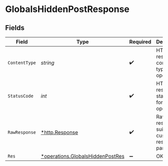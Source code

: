 # GlobalsHiddenPostResponse


## Fields

| Field                                                                                      | Type                                                                                       | Required                                                                                   | Description                                                                                |
| ------------------------------------------------------------------------------------------ | ------------------------------------------------------------------------------------------ | ------------------------------------------------------------------------------------------ | ------------------------------------------------------------------------------------------ |
| `ContentType`                                                                              | *string*                                                                                   | :heavy_check_mark:                                                                         | HTTP response content type for this operation                                              |
| `StatusCode`                                                                               | *int*                                                                                      | :heavy_check_mark:                                                                         | HTTP response status code for this operation                                               |
| `RawResponse`                                                                              | [*http.Response](https://pkg.go.dev/net/http#Response)                                     | :heavy_check_mark:                                                                         | Raw HTTP response; suitable for custom response parsing                                    |
| `Res`                                                                                      | [*operations.GlobalsHiddenPostRes](../../../pkg/models/operations/globalshiddenpostres.md) | :heavy_minus_sign:                                                                         | OK                                                                                         |